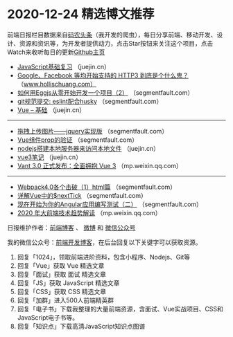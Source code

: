 # 2020-12-24 精选博文推荐

前端日报栏目数据来自[码农头条](http://hao.caibaojian.com.cn/)（我开发的爬虫），每日分享前端、移动开发、设计、资源和资讯等，为开发者提供动力，点击Star按钮来关注这个项目，点击Watch来收听每日的更新[Github主页](https://github.com/kujian/frontendDaily)
* [JavaScript基础复习](https://juejin.cn/post/6909396320105168910) （juejin.cn）
* [Google、Facebook 等均开始支持的 HTTP3 到底是个什么鬼？](https://www.hollischuang.com/archives/5969) （www.hollischuang.com）
* [如何用Eggjs从零开始开发一个项目（2）](https://segmentfault.com/a/1190000038617890) （segmentfault.com）
* [git规范提交: eslint配合husky](https://segmentfault.com/a/1190000038611101) （segmentfault.com）
* [Vue &#8211; 基础](https://juejin.cn/post/6909369743887564808) （juejin.cn）

***
* [拖拽上传图片——jquery实现版](https://segmentfault.com/a/1190000038615037) （segmentfault.com）
* [Vue组件prop的验证](https://segmentfault.com/a/1190000038613304) （segmentfault.com）
* [nodejs搭建本地服务器来访问本地文件](https://juejin.cn/post/6909346562942435341) （juejin.cn）
* [vue3笔记](https://juejin.cn/post/6909346339457826830) （juejin.cn）
* [Vant 3.0 正式发布：全面拥抱 Vue 3](https://mp.weixin.qq.com/s?__biz=MzAxOTY5MDMxNA==&mid=2455761939&idx=1&sn=d55a745c6d1f271c51c4add59616c374) （mp.weixin.qq.com）

***
* [Webpack4.0各个击破（1）html篇](https://segmentfault.com/a/1190000038607539) （segmentfault.com）
* [详解Vue中的$nextTick](https://segmentfault.com/a/1190000038603172) （segmentfault.com）
* [现在开始为你的Angular应用编写测试（二）](https://segmentfault.com/a/1190000038620513) （segmentfault.com）
* [2020 年大前端技术趋势解读](https://mp.weixin.qq.com/s/aAmFyYF7Y6F2-9-LrZ-fsg) （mp.weixin.qq.com）

日报维护作者：[前端博客](http://caibaojian.com.cn/) 、 [微博](http://weibo.com/kujian) 和 [微信公众号](https://open.weixin.qq.com/qr/code?username=caibaojian_com)

我的微信公众号：[前端开发博客](https://open.weixin.qq.com/qr/code?username=caibaojian_com)，在后台回复以下关键字可以获取资源。

1. 回复「1024」，领取前端进阶资料，包含小程序、Nodejs、Git等
2. 回复「Vue」获取 Vue 精选文章
3. 回复「面试」获取 面试 精选文章
4. 回复「JS」获取 JavaScript 精选文章
5. 回复「CSS」获取 CSS 精选文章
6. 回复「加群」进入500人前端精英群
7. 回复「电子书」下载我整理的大量前端资源，含面试、Vue实战项目、CSS和JavaScript电子书等。
8. 回复「知识点」下载高清JavaScript知识点图谱